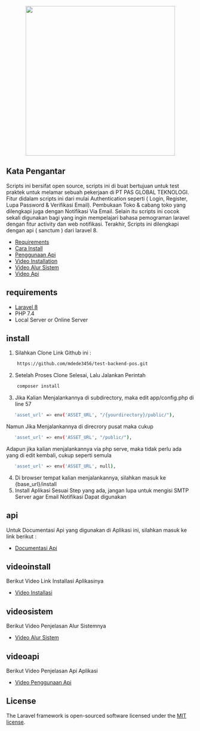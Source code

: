 <p align="center"><a href="https://mdh-digital.com" target="_blank"><img src="https://mdh-digital.com/public/uploads/berkas/logo.png" width="400"></a></p>

 

## Kata Pengantar

Scripts ini bersifat open source, scripts ini di buat bertujuan untuk test praktek untuk melamar sebuah pekerjaan di PT PAS GLOBAL TEKNOLOGI. Fitur didalam scripts ini dari mulai Authentication seperti ( Login, Register, Lupa Password & Verifikasi Email). Pembukaan Toko & cabang toko yang dilengkapi juga dengan Notifikasi Via Email. Selain itu scripts ini cocok sekali digunakan bagi yang ingin mempelajari bahasa pemograman laravel dengan fitur activity dan web notifikasi. Terakhir, Scripts ini dilengkapi dengan api ( sanctum ) dari laravel 8.

- [Requirements](#requirements)
- [Cara Install](#install)
- [Penggunaan Api](#api)
- [Video Installation](#videoinstall)
- [Video Alur Sistem](#videosistem)
- [Video Api](#videoapi) 


## requirements

* [Laravel 8 ](https://laravel.com/docs/installation)
* PHP 7.4
* Local Server or Online Server 

## install

1. Silahkan Clone Link Github ini : 
```bash
    https://github.com/mdede3456/test-backend-pos.git
```


2. Setelah Proses Clone Selesai, Lalu Jalankan Perintah
```bash
    composer install
```


3. Jika Kalian Menjalankannya di subdirectory, maka edit app/config.php di line 57
```bash
   'asset_url' => env('ASSET_URL', "/{yourdirectory}/public/"),
```

Namun Jika Menjalankannya di direcrory pusat maka cukup
```bash
   'asset_url' => env('ASSET_URL', "/public/"),
```

Adapun jika kalian menjalankannya via php serve, maka tidak perlu ada yang di edit kembali, cukup seperti semula
```bash
   'asset_url' => env('ASSET_URL', null),
```

4. Di browser tempat kalian menjalankannya, silahkan masuk ke {base_url}/install
5. Install Aplikasi Sesuai Step yang ada, jangan lupa untuk mengisi SMTP Server agar Email Notifikasi Dapat digunakan

## api

Untuk Documentasi Api yang digunakan di Aplikasi ini, silahkan masuk ke link berikut : 
* [Documentasi Api ](https://documenter.getpostman.com/view/13206338/UVC8DRvY)

## videoinstall

Berikut Video Link Installasi Aplikasinya
* [Video Installasi](https://drive.google.com/file/d/1E0giGHA4zo_DiL9sJVzp1QbVUlvYB0G_/view?usp=sharing)

## videosistem

Berikut Video Penjelasan Alur Sistemnya
* [Video Alur Sistem](https://drive.google.com/file/d/1Fwa9BsJ6dR9wZ1eMHUpadOQ1VVOAya57/view?usp=sharing)

## videoapi

Berikut Video Penjelasan Api Aplikasi
* [Video Penggunaan Api](https://drive.google.com/file/d/1qvAEIAWjrwkfzRNgTFVJfMJuA2lHS5Vg/view?usp=sharing)

## License

The Laravel framework is open-sourced software licensed under the [MIT license](https://opensource.org/licenses/MIT).
